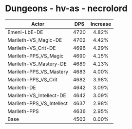 # Dungeons - hv-as - necrolord
| Actor | DPS | Increase |
|---|:---:|:---:|
|Emeni-LbE-DE|4720|4.82%|
|Marileth-VS_Magic-DE|4702|4.42%|
|Marileth-VS_Crit-DE|4696|4.29%|
|Marileth-PPS_VS_Magic|4690|4.15%|
|Marileth-VS_Mastery-DE|4689|4.13%|
|Marileth-PPS_VS_Mastery|4683|4.00%|
|Marileth-PPS_VS_Crit|4682|3.98%|
|Marileth-DE|4642|3.09%|
|Marileth-VS_Intellect-DE|4642|3.09%|
|Marileth-PPS_VS_Intellect|4637|2.98%|
|Marileth-PPS|4636|2.95%|
|Base|4503|0.00%|
